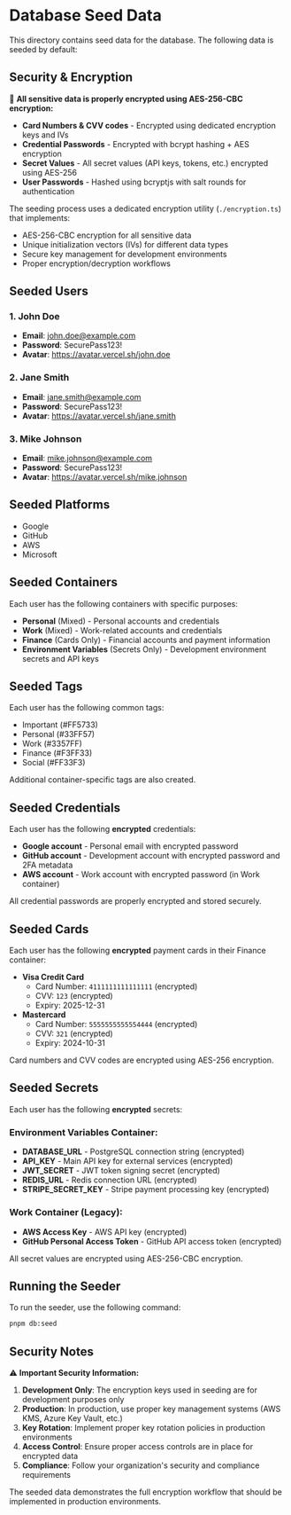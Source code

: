 # Database Seed Data

This directory contains seed data for the database. The following data is seeded by default:

## Security & Encryption

🔐 **All sensitive data is properly encrypted using AES-256-CBC encryption:**

- **Card Numbers & CVV codes** - Encrypted using dedicated encryption keys and IVs
- **Credential Passwords** - Encrypted with bcrypt hashing + AES encryption
- **Secret Values** - All secret values (API keys, tokens, etc.) encrypted using AES-256
- **User Passwords** - Hashed using bcryptjs with salt rounds for authentication

The seeding process uses a dedicated encryption utility (`./encryption.ts`) that implements:

- AES-256-CBC encryption for all sensitive data
- Unique initialization vectors (IVs) for different data types
- Secure key management for development environments
- Proper encryption/decryption workflows

## Seeded Users

### 1. John Doe

- **Email**: <john.doe@example.com>
- **Password**: SecurePass123!
- **Avatar**: <https://avatar.vercel.sh/john.doe>

### 2. Jane Smith

- **Email**: <jane.smith@example.com>
- **Password**: SecurePass123!
- **Avatar**: <https://avatar.vercel.sh/jane.smith>

### 3. Mike Johnson

- **Email**: <mike.johnson@example.com>
- **Password**: SecurePass123!
- **Avatar**: <https://avatar.vercel.sh/mike.johnson>

## Seeded Platforms

- Google
- GitHub
- AWS
- Microsoft

## Seeded Containers

Each user has the following containers with specific purposes:

- **Personal** (Mixed) - Personal accounts and credentials
- **Work** (Mixed) - Work-related accounts and credentials
- **Finance** (Cards Only) - Financial accounts and payment information
- **Environment Variables** (Secrets Only) - Development environment secrets and API keys

## Seeded Tags

Each user has the following common tags:

- Important (#FF5733)
- Personal (#33FF57)
- Work (#3357FF)
- Finance (#F3FF33)
- Social (#FF33F3)

Additional container-specific tags are also created.

## Seeded Credentials

Each user has the following **encrypted** credentials:

- **Google account** - Personal email with encrypted password
- **GitHub account** - Development account with encrypted password and 2FA metadata
- **AWS account** - Work account with encrypted password (in Work container)

All credential passwords are properly encrypted and stored securely.

## Seeded Cards

Each user has the following **encrypted** payment cards in their Finance container:

- **Visa Credit Card**
  - Card Number: `4111111111111111` (encrypted)
  - CVV: `123` (encrypted)
  - Expiry: 2025-12-31
- **Mastercard**
  - Card Number: `5555555555554444` (encrypted)
  - CVV: `321` (encrypted)
  - Expiry: 2024-10-31

Card numbers and CVV codes are encrypted using AES-256 encryption.

## Seeded Secrets

Each user has the following **encrypted** secrets:

### Environment Variables Container:

- **DATABASE_URL** - PostgreSQL connection string (encrypted)
- **API_KEY** - Main API key for external services (encrypted)
- **JWT_SECRET** - JWT token signing secret (encrypted)
- **REDIS_URL** - Redis connection URL (encrypted)
- **STRIPE_SECRET_KEY** - Stripe payment processing key (encrypted)

### Work Container (Legacy):

- **AWS Access Key** - AWS API key (encrypted)
- **GitHub Personal Access Token** - GitHub API access token (encrypted)

All secret values are encrypted using AES-256-CBC encryption.

## Running the Seeder

To run the seeder, use the following command:

```bash
pnpm db:seed
```

## Security Notes

⚠️ **Important Security Information:**

1. **Development Only**: The encryption keys used in seeding are for development purposes only
2. **Production**: In production, use proper key management systems (AWS KMS, Azure Key Vault, etc.)
3. **Key Rotation**: Implement proper key rotation policies in production environments
4. **Access Control**: Ensure proper access controls are in place for encrypted data
5. **Compliance**: Follow your organization's security and compliance requirements

The seeded data demonstrates the full encryption workflow that should be implemented in production environments.
